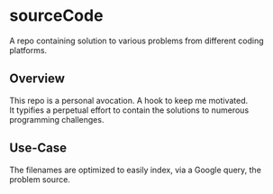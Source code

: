 # sourceCode
A repo containing solution to various problems from different coding platforms.


## Overview

This repo is a personal avocation. A hook to keep me motivated. <br>
It typifies a perpetual effort to contain the solutions to numerous programming challenges.

## Use-Case

The filenames are optimized to easily index, via a Google query, the problem source.
